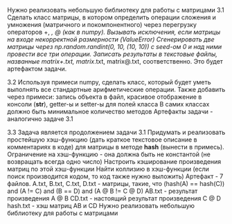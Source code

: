 Нужно реализовать небольшую библиотеку для работы с матрицами
3.1
Сделать класс матрицы, в котором определить операции сложения и умножения (матричного и покомпонентного) через перегрузку операторов +, *, @ (как в numpy). Вызывать исключения, если матрицы на входе некорректной размерности (ValueError)
Сгенерировать две матрицы через np.random.randint(0, 10, (10, 10)) c seed-ом 0 и над ними провести все три операции. Записать результаты в текстовые файлы, названные matrix+.txt, matrix*.txt, matrix@.txt, соответственно. Это будет артефактом задачи.

3.2
Используя примеси numpy, сделать класс, который будет уметь выполнять все стандартные арифметические операции.
Также добавить через примеси: запись объекта в файл, красивое отображение в консоли (__str__), getter-ы и setter-ы для полей класса
В самих классах должно быть минимальное количество методов
Артефакты задачи - аналогично задаче 3.1

3.3
Задача является продолжением задачи 3.1
Придумать и реализовать простейшую хэш-функцию (дать краткое текстовое описание в комментариях в коде) для матрицы  в методе __hash__ (вынести в примесь).
Ограничение на хэш-функцию - она должна быть не константой (не возвращать всегда одно число)
Настроить кэширование произведения матриц по этой хэш-функции
Найти коллизию в хэш-функции (если поиск производится кодом, то код также нужно выложить)
Артефакт - 7 файлов.
A.txt, B.txt, C.txt, D.txt - матрицы, такие, что
(hash(A) == hash(C)) and (A != C) and (B == D) and (A @ B != C @ D)
AB.txt - результат произведения A @ B
CD.txt - настоящий результат произведения C @ D
hash.txt - хэш матриц AB и CD
Нужно реализовать небольшую библиотеку для работы с матрицами
